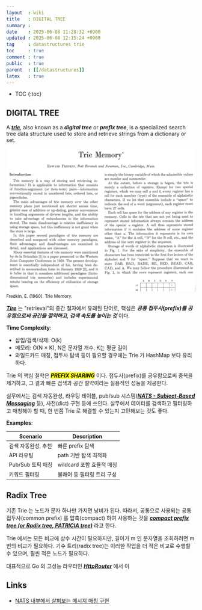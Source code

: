 ```yaml
---
layout  : wiki
title   : DIGITAL TREE
summary : 
date    : 2025-06-08 11:28:32 +0900
updated : 2025-06-08 12:15:24 +0900
tag     : datastructures trie
toc     : true
comment : true
public  : true
parent  : [[/datastructures]]
latex   : true
---
```

* TOC
{:toc}

## DIGITAL TREE

A ___[trie](https://en.wikipedia.org/wiki/Trie)___, also known as a ___digital tree___ or ___prefix tree___, is a specialized search tree data structure used to store and retrieve strings from a dictionary or set.

![](/resource/wiki/algorithm-trie/trie-page.png)
<small>Fredkin, E. (1960). Trie Memory.</small>

___[Tire](https://bioinformatics.cvr.ac.uk/trie-data-structure/)___ 는 "retrieval"의 중간 철자에서 유래된 단어로, 핵심은 ___공통 접두사(prefix)를 공유함으로써 공간을 절약하고, 검색 속도를 높이는 것___ 이다.

__Time Complexity__:
- 삽입/검색/삭제: O(k)
- 메모리: O(N × K), N은 문자열 개수, K는 평균 길이
- 와일드카드 매칭, 접두사 탐색 등이 필요할 경우에는 Trie 가 HashMap 보다 유리하다.

Trie 의 핵심 철학은 <mark><em><strong>PREFIX SHARING</strong></em></mark> 이다.
접두사(prefix)를 공유함으로써 중복을 제거하고, 그 결과 빠른 검색과 공간 절약이라는 실용적인 성능을 제공한다.

실무에서는 검색 자동완성, 라우팅 테이블, pub/sub 시스템(___[NATS - Subject-Based Messaging](https://docs.nats.io/nats-concepts/subjects)___ 등), 사전(dict) 구현 등에 쓰인다.
실무에서 데이터를 검색하고 필터링하고 매칭해야 할 때, 한 번쯤 Trie 로 해결할 수 있는지 고민해보는 것도 좋다.

__Examples__:

| Scenario | Description |
|----------|-------------|
|검색 자동완성, 추천|	빠른 prefix 탐색|
|API 라우팅|	path 기반 탐색 최적화|
|Pub/Sub 토픽 매칭|	wildcard 포함 효율적 매칭|
|키워드 필터링|	불쾌어 등 필터링 트리 구성|

## Radix Tree

기존 Trie 는 노드가 문자 하나만 가지면 낭비가 된다. 따라서, 공통으로 사용되는 공통 접두사(common prefix) 를 압축(compact) 하여 사용하는 것을 ___[compact prefix tree (or Radix tree, PATRICIA tree)](https://en.wikipedia.org/wiki/Radix_tree)___ 라고 한다.

Trie 에서는 모든 비교에 상수 시간이 필요하지만, 길이가 m 인 문자열을 조회하려면 m번의 비교가 필요하다. 기수 트리(radix tree)는 이러한 작업을 더 적은 비교로 수행할 수 있으며, 훨씬 적은 노드가 필요하다.

대표적으로 Go 의 고성능 라우터인 ___[HttpRouter](https://github.com/julienschmidt/httprouter)___ 에서 이 

## Links

- [NATS 내부에서 살펴보는 메시지 매칭 구현](https://on.com2us.com/tech/nats_sublist/)
